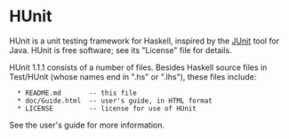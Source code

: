 # HUnit

HUnit is a unit testing framework for Haskell, inspired by the
[JUnit](http://junit.org/) tool for Java.  HUnit is free software; see
its "License" file for details.

HUnit 1.1.1 consists of a number of files.  Besides Haskell source files
in Test/HUnit (whose names end in ".hs" or ".lhs"), these files include:

```
  * README.md       -- this file
  * doc/Guide.html  -- user's guide, in HTML format
  * LICENSE         -- license for use of HUnit
```

See the user's guide for more information.
